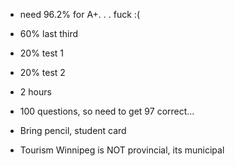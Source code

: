 - need 96.2% for A+. . . fuck :(
- 60% last third
- 20% test 1
- 20% test 2
- 2 hours
- 100 questions, so need to get 97 correct...
- Bring pencil, student card

- Tourism Winnipeg is NOT provincial, its municipal
